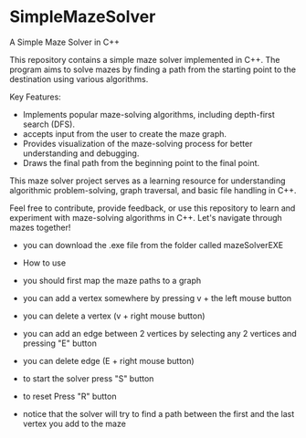 # SimpleMazeSolver

A Simple Maze Solver in C++

This repository contains a simple maze solver implemented in C++. The program aims to solve mazes by finding a path from the starting point to the destination using various algorithms.

Key Features:

- Implements popular maze-solving algorithms, including depth-first search (DFS).
- accepts input from the user to create the maze graph.
- Provides visualization of the maze-solving process for better understanding and debugging.
- Draws the final path from the beginning point  to the final point.
  
This maze solver project serves as a learning resource for understanding algorithmic problem-solving, graph traversal, and basic file handling in C++.

Feel free to contribute, provide feedback, or use this repository to learn and experiment with maze-solving algorithms in C++. Let's navigate through mazes together!


- you can download the .exe file from the folder called mazeSolverEXE

- How to use
- you should first map the maze paths to a graph
- you can add a vertex somewhere by pressing v + the left mouse button
- you can delete a vertex (v + right mouse button)
- you can add an edge between 2 vertices by selecting any 2 vertices and pressing "E" button
- you can delete edge (E + right mouse button)
- to start the solver press "S" button 
- to reset Press "R" button

- notice that the solver will try to find a path between the first and the last vertex you add to the maze
